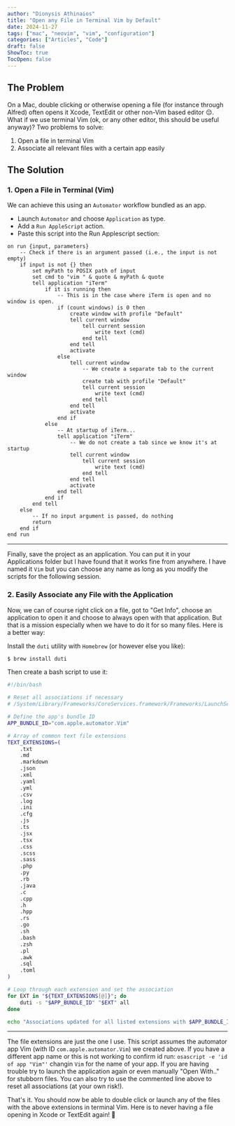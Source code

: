 ```yaml
---
author: "Dionysis Athinaios"
title: "Open any File in Terminal Vim by Default"
date: 2024-11-27
tags: ["mac", "neovim", "vim", "configuration"]
categories: ["Articles", "Code"]
draft: false
ShowToc: true
TocOpen: false
---
```


## The Problem

On a Mac, double clicking or otherwise opening a file (for instance through Alfred) often opens it Xcode, TextEdit or other non-Vim based editor 😔. What if we use terminal Vim (ok, or any other editor, this should be useful anyway)? Two problems to solve:

1. Open a file in terminal Vim
2. Associate all relevant files with a certain app easily

## The Solution

### 1. Open a File in Terminal (Vim)

We can achieve this using an `Automator` workflow bundled as an app.

* Launch `Automator` and choose `Application` as type.
* Add a `Run AppleScript` action.
* Paste this script into the Run Applescript section:

```applescript
on run {input, parameters}
	-- Check if there is an argument passed (i.e., the input is not empty)
	if input is not {} then
		set myPath to POSIX path of input
		set cmd to "vim " & quote & myPath & quote
		tell application "iTerm"
			if it is running then
				-- This is in the case where iTerm is open and no window is open.
				if (count windows) is 0 then
					create window with profile "Default"
					tell current window
						tell current session
							write text (cmd)
						end tell
					end tell
					activate
				else
					tell current window
						-- We create a separate tab to the current window
						create tab with profile "Default"
						tell current session
							write text (cmd)
						end tell
					end tell
					activate
				end if
			else
				-- At startup of iTerm...
				tell application "iTerm"
					-- We do not create a tab since we know it's at startup
					tell current window
						tell current session
							write text (cmd)
						end tell
					end tell
					activate
				end tell
			end if
		end tell
	else
		-- If no input argument is passed, do nothing
		return
	end if
end run
```

--------

Finally, save the project as an application. You can put it in your Applications folder but I have found that it works fine from anywhere. I have named it `Vim` but you can choose any name as long as you modify the scripts for the following session.

### 2. Easily Associate any File with the Application

Now, we can of course right click on a file, got to "Get Info", choose an application to open it and choose to always open with that application. But that is a mission especially when we have to do it for so many files. Here is a better way:

Install the `duti` utility with `Homebrew` (or however else you like):

```bash
$ brew install duti
```

Then create a bash script to use it:

```bash
#!/bin/bash

# Reset all associations if necessary
# /System/Library/Frameworks/CoreServices.framework/Frameworks/LaunchServices.framework/Support/lsregister -kill -r -domain user

# Define the app's bundle ID
APP_BUNDLE_ID="com.apple.automator.Vim"

# Array of common text file extensions
TEXT_EXTENSIONS=(
    .txt
    .md
    .markdown
    .json
    .xml
    .yaml
    .yml
    .csv
    .log
    .ini
    .cfg
    .js
    .ts
    .jsx
    .tsx
    .css
    .scss
    .sass
    .php
    .py
    .rb
    .java
    .c
    .cpp
    .h
    .hpp
    .rs
    .go
    .sh
    .bash
    .zsh
    .pl
    .awk
    .sql
    .toml
)

# Loop through each extension and set the association
for EXT in "${TEXT_EXTENSIONS[@]}"; do
    duti -s "$APP_BUNDLE_ID" "$EXT" all
done

echo "Associations updated for all listed extensions with $APP_BUNDLE_ID."

```

----

The file extensions are just the one I use. This script assumes the automator app Vim (with ID `com.apple.automator.Vim`) we created above. If you have a different app name or this is not working to confirm id run: `osascript -e 'id of app "Vim"'` changin `Vim` for the name of your app. If you are having trouble try to launch the application again or even manually "Open With.." for stubborn files. You can also try to use the commented line above to reset all associations (at your own risk!).

That's it. You should now be able to double click or launch any of the files with the above extensions in terminal Vim. Here is to never having a file opening in Xcode or TextEdit again! 🍻
